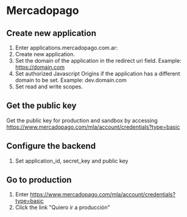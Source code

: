 # Mercadopago

## Create new application
1. Enter applications.mercadopago.com.ar:
2. Create new application.
3. Set the domain of the application in the redirect uri field. Example: https://domain.com
4. Set authorized Javascript Origins if the application has a different domain to be set. Example: dev.domain.com
5. Set read and write scopes.

## Get the public key
Get the public key for production and sandbox by accessing https://www.mercadopago.com/mla/account/credentials?type=basic

## Configure the backend
1. Set application_id, secret_key and public key

## Go to production
1. Enter https://www.mercadopago.com/mla/account/credentials?type=basic
2. Click the link "Quiero ir a producción"
